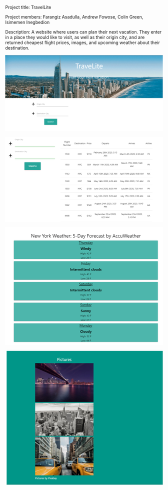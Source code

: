 Project title: TravelLite

Project members: Farangiz Asadulla, Andrew Fowose, Colin Green, Isimemen Inegbedion

Description: A website where users can plan their next vacation. They enter in a place they would like to visit, as well as their origin city, and are returned cheapest flight prices, images, and upcoming weather about their destination.

![homepage](/images/homepage.PNG)

![flights](images/flights.PNG)

![forecasts](images/forecasts.PNG)

![photos](https://github.com/illimitableissi/Travelite/blob/master/Images/photos.PNG)

